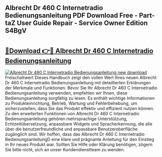 ## Albrecht Dr 460 C Internetradio Bedienungsanleitung PDF Download Free - Part-taZ User Guide Repair - Service Owner Edition S4BgV

# <h2><a href="http://df5h4lo.blite.top/?on=Albrecht+Dr+460+C+Internetradio+Bedienungsanleitung">🔗Download 👉🔴 Albrecht Dr 460 C Internetradio Bedienungsanleitung</a></h2>

[![Albrecht Dr 460 C Internetradio Bedienungsanleitung new download](https://i.imgur.com/lujVjoI.png)](http://df5h4lo.blite.top/?on=Albrecht+Dr+460+C+Internetradio+Bedienungsanleitung)
Freischaltwert Dieses Handbuch zeigt den vollen Wert Ihres neuen Albrecht Dr 460 C Internetradio Bedienungsanleitung mit detaillierten Erklärungen der Merkmale und Funktionen. Bevor Sie Ihr Albrecht Dr 460 C Internetradio Bedienungsanleitung verwenden, empfehlen wir Ihnen, diese Bedienungsanleitung sorgfältig zu lesen. Es enthält wichtige Informationen zu Produkteinrichtung, Betrieb, Wartung und Fehlerbehebung, um sicherzustellen, dass Sie das Produkt effektiv und effizient nutzen können. Zu den erweiterten Funktionen von Albrecht Dr 460 C Internetradio Bedienungsanleitung gehören mehrsprachige Unterstützung, Echtzeitübersetzung, anpassbare Widgets und Spracherkennung, die alle über die benutzerfreundliche und anpassbare Benutzeroberfläche zugänglich sind. Wir hoffen, dass das Albrecht Dr 460 C Internetradio BedienungsanleitungD eine klare und prägnante Anleitung für den Einstieg in Ihr neues Produkt war. Sollten Sie Hilfe oder Klärung benötigen, zögern Sie bitte nicht, sich an unser Kundendienstteam zu wenden.
